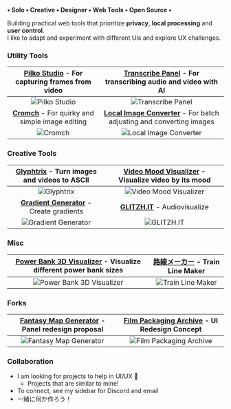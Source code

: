 **• Solo • Creative • Designer • Web Tools • Open Source •**

Building practical web tools that prioritize **privacy**, **local processing** and **user control**.  
I like to adapt and experiment with different UIs and explore UX challenges.

### Utility Tools

| **[Pilko Studio](https://github.com/LandoNikko/Pilko-Frame-Capture-Studio)** - For capturing frames from video| **[Transcribe Panel](https://github.com/LandoNikko/Transcribe-Panel)** - For transcribing audio and video with AI |
| :------------: | :------------: |
| ![Pilko Studio](https://i.imgur.com/d6ldSgT.jpeg) | ![Transcribe Panel](https://i.imgur.com/ov6zNFm.jpeg) |
| **[Cromch](https://github.com/LandoNikko/Cromch)** - For quirky and simple image editing | **[Local Image Converter](https://github.com/LandoNikko/Local-Image-Converter)** - For batch adjusting and converting images |
| ![Cromch](https://i.imgur.com/dgAOhQy.jpeg) | ![Local Image Converter](https://i.imgur.com/jmJrHSc.jpeg) |

### Creative Tools

| **[Glyphtrix](https://github.com/LandoNikko/Glyphtrix)** - Turn images and videos to ASCII | **[Video Mood Visualizer](https://github.com/LandoNikko/Video-Mood-Visualizer)** - Visualize video by its mood |
| :------------: | :------------: |
| ![Glyphtrix](https://i.imgur.com/0Nia9gW.jpeg) | ![Video Mood Visualizer](https://i.imgur.com/xJXtAm7.jpeg) |
| **[Gradient Generator](https://github.com/LandoNikko/Gradient-Generator)** - Create gradients | **[GLITZH.IT](https://github.com/LandoNikko/GLITZH.IT)** - Audiovisualize |
| ![Gradient Generator](https://i.imgur.com/LtbXOMh.jpeg) | ![GLITZH.IT](https://i.imgur.com/jESjUCC.jpeg) |

### Misc

| **[Power Bank 3D Visualizer](https://github.com/LandoNikko/Power-Bank-3D-Visualizer)** - Visualize different power bank sizes | **[路線メーカー](https://github.com/LandoNikko/Train-Announcement-Creator)** - Train Line Maker |
| :------------: | :------------: |
| ![Power Bank 3D Visualizer](https://i.imgur.com/CJtKi2a.jpeg) | ![Train Line Maker](https://i.imgur.com/o0QtaiL.jpeg) |

### Forks

| **[Fantasy Map Generator](https://github.com/LandoNikko/Fantasy-Map-Generator)** - Panel redesign proposal | **[Film Packaging Archive](https://github.com/LandoNikko/Film-Packaging)** - UI Redesign Concept |
| :------------: | :------------: |
| ![Fantasy Map Generator](https://i.imgur.com/wunrWUn.jpeg) | ![Film Packaging Archive](https://i.imgur.com/JaZtovM.jpeg) |

### Collaboration

- I am looking for projects to help in UI/UX 🤝
  - Projects that are similar to mine!
- To connect, see my sidebar for Discord and email
- 一緒に何か作ろう！
